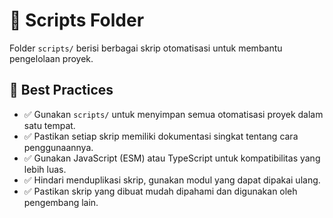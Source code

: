 # 📂 Scripts Folder

Folder `scripts/` berisi berbagai skrip otomatisasi untuk membantu pengelolaan proyek.

## 📌 Best Practices

- ✅ Gunakan `scripts/` untuk menyimpan semua otomatisasi proyek dalam satu tempat.
- ✅ Pastikan setiap skrip memiliki dokumentasi singkat tentang cara penggunaannya.
- ✅ Gunakan JavaScript (ESM) atau TypeScript untuk kompatibilitas yang lebih luas.
- ✅ Hindari menduplikasi skrip, gunakan modul yang dapat dipakai ulang.
- ✅ Pastikan skrip yang dibuat mudah dipahami dan digunakan oleh pengembang lain.
